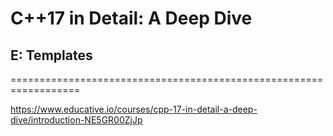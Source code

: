# C++17 in Detail: A Deep Dive

## E: Templates
==================================================================

https://www.educative.io/courses/cpp-17-in-detail-a-deep-dive/introduction-NE5GR00ZjJp



